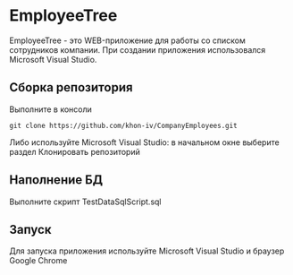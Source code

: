 # EmployeeTree
EmployeeTree - это WEB-приложение для работы со списком сотрудников компании.
При создании приложения использовался Microsoft Visual Studio.

## Сборка репозитория
Выполните в консоли 

    git clone https://github.com/khon-iv/CompanyEmployees.git

Либо используйте Microsoft Visual Studio: в начальном окне выберите раздел Клонировать репозиторий

## Наполнение БД
Выполните скрипт TestDataSqlScript.sql

## Запуск
Для запуска приложения используйте Microsoft Visual Studio и браузер Google Chrome